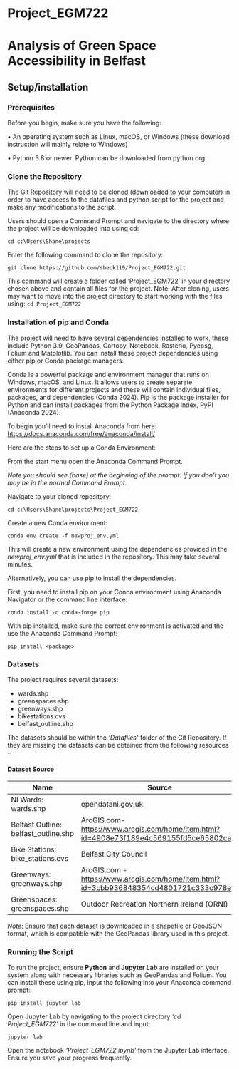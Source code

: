 # Project_EGM722
# Analysis of Green Space Accessibility in Belfast
## Setup/installation
### Prerequisites
Before you begin, make sure you have the following: 

•	An operating system such as Linux, macOS, or Windows (these download instruction will mainly relate to Windows) 

•	Python 3.8 or newer. Python can be downloaded from python.org

### Clone the Repository
The Git Repository will need to be cloned (downloaded to your computer) in order to have access to the datafiles and python script for the project and make any modifications to the script. 

Users should open a Command Prompt and navigate to the directory where the project will be downloaded into using cd:

````cd c:\Users\Shane\projects```` 

Enter the following command to clone the repository:

````git clone https://github.com/sbeck119/Project_EGM722.git````

This command will create a folder called ‘Project_EGM722’ in your directory chosen above and contain all files for the project. 
Note: After cloning, users may want to move into the project directory to start working with the files using: ````cd Project_EGM722````

### Installation of pip and Conda
The project will need to have several dependencies installed to work, these include Python 3.9, GeoPandas, Cartopy, Notebook, Rasterio, Pyepsg, Folium and Matplotlib. 
You can install these project dependencies using either pip or Conda package managers.

Conda is a powerful package and environment manager that runs on Windows, macOS, and Linux. It allows users to create separate environments for different projects and these will contain individual files, packages, and dependencies (Conda 2024). Pip is the package installer for Python and can install packages from the Python Package Index, PyPI (Anaconda 2024).

To begin you’ll need to install Anaconda from here: https://docs.anaconda.com/free/anaconda/install/ 

Here are the steps to set up a Conda Environment:

From the start menu open the Anaconda Command Prompt. 

 *Note you should see (base) at the beginning of the prompt. If you don’t you may be in the normal Command Prompt.* 

Navigate to your cloned repository:

````cd c:\Users\Shane\projects\Project_EGM722 ````

Create a new Conda environment: 

````conda env create -f newproj_env.yml````

This will create a new environment using the dependencies provided in the *newproj_env.yml* that is included in the repository. This may take several minutes.

Alternatively, you can use pip to install the dependencies. 

First, you need to install pip on your Conda environment using Anaconda Navigator or the command line interface:

````conda install -c conda-forge pip````

With pip installed, make sure the correct environment is activated and the use the Anaconda Command Prompt:

````pip install <package>````
### Datasets
The project requires several datasets: 
- wards.shp
- greenspaces.shp
- greenways.shp
- bikestations.cvs
- belfast_outline.shp

The datasets should be within the *‘Datafiles’* folder of the Git Repository. If they are missing the datasets can be obtained from the following resources – 

#### Dataset Source

| Name | Source |
| --- | --- |
|NI Wards: wards.shp |	opendatani.gov.uk|
|Belfast Outline: belfast_outline.shp |	ArcGIS.com- https://www.arcgis.com/home/item.html?id=4908e73f189e4c569155fd5ce65802ca |
|Bike Stations: bike_stations.cvs	| Belfast City Council |
|Greenways: greenways.shp	| ArcGIS.com -https://www.arcgis.com/home/item.html?id=3cbb936848354cd4801721c333c978ef# |
|Greenspaces: greenspaces.shp	| Outdoor Recreation Northern Ireland (ORNI) |

*Note*: Ensure that each dataset is downloaded in a shapefile or GeoJSON format, which is compatible with the GeoPandas library used in this project.
### Running the Script
To run the project, ensure **Python** and **Jupyter Lab** are installed on your system along with necessary libraries such as GeoPandas and Folium. You can install these using pip, input the following into your Anaconda command prompt:

````pip install jupyter lab````

Open Jupyter Lab by navigating to the project directory *‘cd Project_EGM722’* in the command line and input:

````jupyter lab````

Open the notebook *‘Project_EGM722.ipynb’* from the Jupyter Lab interface. Ensure you save your progress frequently.
